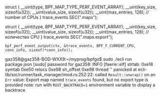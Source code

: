 struct
{
    __uint(type, BPF_MAP_TYPE_PERF_EVENT_ARRAY);
    __uint(key_size, sizeof(u32));
    __uint(value_size, sizeof(u32));
    __uint(max_entries, 128); // number of CPUs
} trace_events SEC(".maps");


struct {
    __uint(type, BPF_MAP_TYPE_PERF_EVENT_ARRAY);
    __uint(key_size, sizeof(u32));
    __uint(value_size, sizeof(u32));
    __uint(max_entries, 128); // количество CPU
} trace_events SEC(".maps.export");


    bpf_perf_event_output(ctx, &trace_events, BPF_F_CURRENT_CPU, conn_info, sizeof(*conn_info));







gaz358@gaz358-BOD-WXX9:~/myprog/bpfgo$ sudo ./ecli run package.json
[sudo] password for gaz358: 
INFO [faerie::elf] strtab: 0xe18 symtab 0xe50 relocs 0xe98 sh_offset 0xe98
thread '<unnamed>' panicked at ecli-lib/src/runner/task_manager/mod.rs:252:22:
called `Result::unwrap()` on an `Err` value: Export map named `trace_events` found, but no export type is provided
note: run with `RUST_BACKTRACE=1` environment variable to display a backtrace
